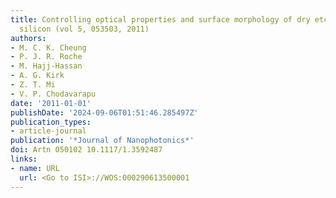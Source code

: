 ```yaml
---
title: Controlling optical properties and surface morphology of dry etched porous
  silicon (vol 5, 053503, 2011)
authors:
- M. C. K. Cheung
- P. J. R. Roche
- M. Hajj-Hassan
- A. G. Kirk
- Z. T. Mi
- V. P. Chodavarapu
date: '2011-01-01'
publishDate: '2024-09-06T01:51:46.285497Z'
publication_types:
- article-journal
publication: '*Journal of Nanophotonics*'
doi: Artn 050102 10.1117/1.3592487
links:
- name: URL
  url: <Go to ISI>://WOS:000290613500001
---
```


